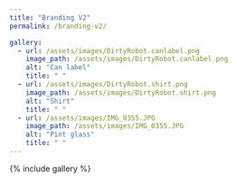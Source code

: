 ```yaml
---
title: "Branding V2"
permalink: /branding-v2/

gallery:
  - url: /assets/images/DirtyRobot.canlabel.png
    image_path: /assets/images/DirtyRobot.canlabel.png
    alt: "Can label"
    title: " "
  - url: /assets/images/DirtyRobot.shirt.png
    image_path: /assets/images/DirtyRobot.shirt.png
    alt: "Shirt"
    title: " "
  - url: /assets/images/IMG_0355.JPG
    image_path: /assets/images/IMG_0355.JPG
    alt: "Pint glass"
    title: " "
---
```


{% include gallery %}
